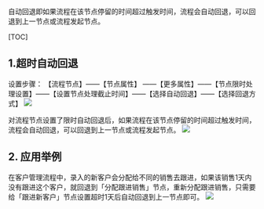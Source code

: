 自动回退即如果流程在该节点停留的时间超过触发时间，流程会自动回退，可以回退到上一节点或流程发起节点。

[TOC]
## 1.超时自动回退

设置步骤：
【流程节点】——【节点属性】 ——【更多属性】——【节点限时处理设置】——【设置节点处理截止时间】——【选择自动回退】——【选择回退方式】
![](http://docfiles.baibaoyun.com/lh3A8GHG9pDm4QcTen3pEjN583zi)

对流程节点设置了限时自动回退后，如果流程在该节点停留的时间超过触发时间，流程会自动回退，可以回退到上一节点或流程发起节点。
![](http://docfiles.baibaoyun.com/FlUzCqrMk0T7UUVkLPYn5EonIq1p)


## 2. 应用举例

在客户管理流程中，录入的新客户会分配给不同的销售去跟进，如果该销售1天内没有跟进这个客户，就回退到「分配跟进销售」节点，重新分配跟进销售，只需要给「跟进新客户」节点设置超时1天后自动回退到上一节点即可。
![](http://docfiles.baibaoyun.com/lvuHZxqyQPVB40hvEmLzs_R3neL8)


